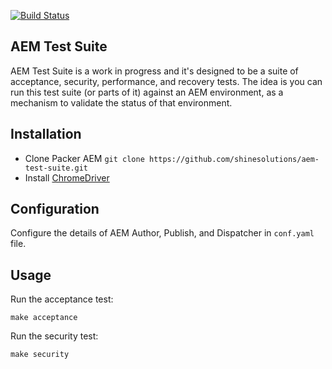 [![Build Status](https://img.shields.io/travis/shinesolutions/aem-test-suite.svg)](http://travis-ci.org/shinesolutions/aem-test-suite)

AEM Test Suite
--------------

AEM Test Suite is a work in progress and it's designed to be a suite of acceptance, security, performance, and recovery tests. The idea is you can run this test suite (or parts of it) against an AEM environment, as a mechanism to validate the status of that environment.

Installation
------------

* Clone Packer AEM `git clone https://github.com/shinesolutions/aem-test-suite.git`
* Install [ChromeDriver](https://sites.google.com/a/chromium.org/chromedriver/getting-started)

Configuration
-------------

Configure the details of AEM Author, Publish, and Dispatcher in `conf.yaml` file.

Usage
-----

Run the acceptance test:

    make acceptance

Run the security test:

    make security
